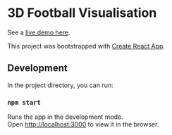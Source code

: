 # 3D Football Visualisation

See a [live demo here](https://distracted-kepler-f0ce67.netlify.app).

This project was bootstrapped with [Create React App](https://github.com/facebook/create-react-app).

## Development

In the project directory, you can run:

### `npm start`

Runs the app in the development mode.<br>
Open [http://localhost:3000](http://localhost:3000) to view it in the browser.
